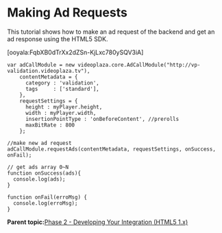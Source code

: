 # Making Ad Requests

This tutorial shows how to make an ad request of the backend and get an ad response using the HTML5 SDK.

\[ooyala:FqbXB0dTrXx2dZSn-KjLxc780ySQV3iA\]



```
var adCallModule = new videoplaza.core.AdCallModule("http://vp-validation.videoplaza.tv"),
    contentMetadata = {
      category : 'validation',
      tags     : ['standard'],
    },
    requestSettings = {
      height : myPlayer.height,
      width : myPlayer.width,
      insertionPointType : 'onBeforeContent', //prerolls
      maxBitRate : 800
    };

//make new ad request
adCallModule.requestAds(contentMetadata, requestSettings, onSuccess, onFail);

// get ads array 0~N
function onSuccess(ads){
  console.log(ads);
}

function onFail(erroMsg) {
  console.log(erroMsg);
}
```

**Parent topic:**[Phase 2 - Developing Your Integration \(HTML5 1.x\)](../../../oadtech/ad_serving/dg/html5_deprecated_phase2.md)

